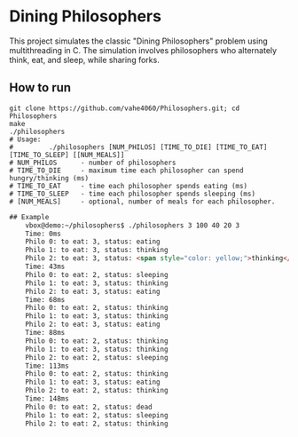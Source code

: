 # Dining Philosophers

This project simulates the classic "Dining Philosophers" problem using multithreading in C. The simulation involves philosophers who alternately think, eat, and sleep, while sharing forks.


## How to run
	git clone https://github.com/vahe4060/Philosophers.git; cd Philosophers
    make
    ./philosophers 
    # Usage:
    #         ./philosophers [NUM_PHILOS] [TIME_TO_DIE] [TIME_TO_EAT][TIME_TO_SLEEP] [[NUM_MEALS]]
    # NUM_PHILOS      - number of philosophers
    # TIME_TO_DIE     - maximum time each philosopher can spend hungry/thinking (ms)
    # TIME_TO_EAT     - time each philosopher spends eating (ms)
    # TIME_TO_SLEEP   - time each philosopher spends sleeping (ms)
    # [NUM_MEALS]     - optional, number of meals for each philosopher.

```html
## Example
    vbox@demo:~/philosophers$ ./philosophers 3 100 40 20 3
    Time: 0ms
    Philo 0: to eat: 3, status: eating   
    Philo 1: to eat: 3, status: thinking 
    Philo 2: to eat: 3, status: <span style="color: yellow;">thinking</span> 
    Time: 43ms
    Philo 0: to eat: 2, status: sleeping 
    Philo 1: to eat: 3, status: thinking 
    Philo 2: to eat: 3, status: eating   
    Time: 68ms
    Philo 0: to eat: 2, status: thinking 
    Philo 1: to eat: 3, status: thinking 
    Philo 2: to eat: 3, status: eating   
    Time: 88ms
    Philo 0: to eat: 2, status: thinking 
    Philo 1: to eat: 3, status: thinking 
    Philo 2: to eat: 2, status: sleeping 
    Time: 113ms
    Philo 0: to eat: 2, status: thinking 
    Philo 1: to eat: 3, status: eating   
    Philo 2: to eat: 2, status: thinking 
    Time: 148ms
    Philo 0: to eat: 2, status: dead
    Philo 1: to eat: 2, status: sleeping 
    Philo 2: to eat: 2, status: thinking 

```
